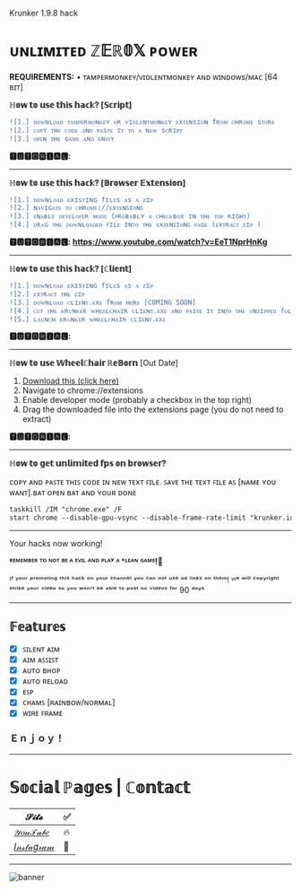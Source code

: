Krunker 1.9.8 hack
# ᴜɴʟɪᴍɪᴛᴇᴅ ℤ𝔼ℝ𝟘𝕏 ᴘᴏᴡᴇʀ

<b>REQUIREMENTS:</b> • ᴛᴀᴍᴘᴇʀᴍᴏɴᴋᴇʏ/ᴠɪᴏʟᴇɴᴛᴍᴏɴᴋᴇʏ ᴀɴᴅ ᴡɪɴᴅᴏᴡs/ᴍᴀᴄ [64 ʙɪᴛ]</br>

**ℍ𝕠𝕨 𝕥𝕠 𝕦𝕤𝕖 𝕥𝕙𝕚𝕤 𝕙𝕒𝕔𝕜? [𝕊𝕔𝕣𝕚𝕡𝕥]**
```diff
![1.] ᴅᴏᴡɴʟᴏᴀᴅ ᴛᴀᴍᴘᴇʀᴍᴏɴᴋᴇʏ ᴏʀ ᴠɪᴏʟᴇɴᴛᴍᴏɴᴋᴇʏ ᴇxᴛᴇɴsɪᴏɴ fʀᴏᴍ ᴄʜʀᴏᴍᴇ sᴛᴏʀᴇ
![2.] ᴄᴏᴘʏ ᴛʜᴇ ᴄᴏᴅᴇ ᴀɴᴅ ᴘᴀsᴛᴇ ɪᴛ ᴛᴏ ᴀ ɴᴇᴡ sᴄʀɪᴘᴛ
![3.] ᴏᴘᴇɴ ᴛʜᴇ ɢᴀᴍᴇ ᴀɴᴅ ᴇɴᴊᴏʏ
```
**🆃🆄🆃🅾🆁🅸🅰🅻:**
_________________________________________________________________________
**ℍ𝕠𝕨 𝕥𝕠 𝕦𝕤𝕖 𝕥𝕙𝕚𝕤 𝕙𝕒𝕔𝕜? [𝔹𝕣𝕠𝕨𝕤𝕖𝕣 𝔼𝕩𝕥𝕖𝕟𝕤𝕚𝕠𝕟]**
```diff
![1.] ᴅᴏᴡɴʟᴏᴀᴅ ᴇxɪsᴛɪɴɢ fɪʟᴇs ᴀs ᴀ ᴢɪᴘ
![2.] ɴᴀᴠɪɢᴀᴛᴇ ᴛᴏ ᴄʜʀᴏᴍᴇ://ᴇxᴛᴇɴꜱɪᴏɴꜱ
![3.] ᴇɴᴀʙʟᴇ ᴅᴇᴠᴇʟᴏᴘᴇʀ ᴍᴏᴅᴇ (ᴘʀᴏʙᴀʙʟʏ ᴀ ᴄʜᴇᴄᴋʙᴏx ɪɴ ᴛʜᴇ ᴛᴏᴘ ʀɪɢʜᴛ)
![4.] ᴅʀᴀɢ ᴛʜᴇ ᴅᴏᴡɴʟᴏᴀᴅᴇᴅ ꜰɪʟᴇ ɪɴᴛᴏ ᴛʜᴇ ᴇxᴛᴇɴꜱɪᴏɴꜱ ᴘᴀɢᴇ (ᴇxᴛʀᴀᴄᴛ ᴢɪᴘ )
```
**🆃🆄🆃🅾🆁🅸🅰🅻: https://www.youtube.com/watch?v=EeT1NprHnKg**
_________________________________________________________________________
**ℍ𝕠𝕨 𝕥𝕠 𝕦𝕤𝕖 𝕥𝕙𝕚𝕤 𝕙𝕒𝕔𝕜? [ℂ𝕝𝕚𝕖𝕟𝕥]**
```diff
![1.] ᴅᴏᴡɴʟᴏᴀᴅ ᴇxɪsᴛɪɴɢ fɪʟᴇs ᴀs ᴀ ᴢɪᴘ
![2.] ᴇxᴛʀᴀᴄᴛ ᴛʜᴇ ᴢɪᴘ
![3.] ᴅᴏᴡɴʟᴏᴀᴅ ᴄʟɪᴇɴᴛ.ᴇxᴇ fʀᴏᴍ ʜᴇʀᴇ [COMING SOON]
![4.] ᴄᴜᴛ ᴛʜᴇ ᴋʀᴜɴᴋᴇʀ ᴡʜᴇᴇʟᴄʜᴀɪʀ ᴄʟɪᴇɴᴛ.ᴇxᴇ ᴀɴᴅ ᴘᴀsᴛᴇ ɪᴛ ɪɴᴛᴏ ᴛʜᴇ ᴜɴᴢɪᴘᴘᴇᴅ fᴏʟᴅᴇʀ!
![5.] ʟᴀᴜɴᴄʜ ᴋʀᴜɴᴋᴇʀ ᴡʜᴇᴇʟᴄʜᴀɪʀ ᴄʟɪᴇɴᴛ.ᴇxᴇ
```
**🆃🆄🆃🅾🆁🅸🅰🅻:**
_________________________________________________________________________
**ℍ𝕠𝕨 𝕥𝕠 𝕦𝕤𝕖 𝕎𝕙𝕖𝕖𝕝ℂ𝕙𝕒𝕚𝕣 ℝ𝕖𝔹𝕠𝕣𝕟** [Out Date]

1. [Download this (click here)](https://github.com/ZaresPlusX/Krunker_ZER0X/releases/download/ZER0X/loader.zip)
2. Navigate to chrome://extensions
3. Enable developer mode (probably a checkbox in the top right)
4. Drag the downloaded file into the extensions page (you do not need to extract)

**🆃🆄🆃🅾🆁🅸🅰🅻:**
_________________________________________________________________________
**ℍ𝕠𝕨 𝕥𝕠 𝕘𝕖𝕥 𝕦𝕟𝕝𝕚𝕞𝕚𝕥𝕖𝕕 𝕗𝕡𝕤 𝕠𝕟 𝕓𝕣𝕠𝕨𝕤𝕖𝕣?**

ᴄᴏᴘʏ ᴀɴᴅ ᴘᴀꜱᴛᴇ ᴛʜɪꜱ ᴄᴏᴅᴇ ɪɴ ɴᴇᴡ ᴛᴇxᴛ ꜰɪʟᴇ. ꜱᴀᴠᴇ ᴛʜᴇ ᴛᴇxᴛ ꜰɪʟᴇ ᴀꜱ [ɴᴀᴍᴇ ʏᴏᴜ ᴡᴀɴᴛ].ʙᴀᴛ ᴏᴘᴇɴ ʙᴀᴛ ᴀɴᴅ ʏᴏᴜʀ ᴅᴏɴᴇ
```diff
taskkill /IM "chrome.exe" /F
start chrome --disable-gpu-vsync --disable-frame-rate-limit "krunker.io" 
```
_________________________________________________________________________
Your hacks now working!

**ᴿᴱᴹᴱᴹᴮᴱᴿ ᵀᴼ ᴺᴼᵀ ᴮᴱ ᴬ ᴱⱽᴵᴸ ᴬᴺᴰ ᴾᴸᴬʸ ᴬ ᶜᴸᴱᴬᴺ ᴳᴬᴹᴱ!💙**

ᴵᶠ ʸᵒᵘʳ ᵖʳᵒᵐᵒᵗⁱⁿᵍ ᵗʰⁱˢ ʰᵃᶜᵏ ᵒⁿ ʸᵒᵘʳ ᶜʰᵃⁿⁿᵉˡ ʸᵒᵘ ᶜᵃⁿ ⁿᵒᵗ ᵘˢᵉ ᵃᵈ ˡⁱⁿᵏˢ ᵒⁿ ᵗʰᵉᵐ! ᵂᵉ ʷⁱˡˡ ᶜᵒᵖʸʳⁱᵍʰᵗ ˢᵗʳⁱᵏᵉ ʸᵒᵘʳ ᵛⁱᵈᵉᵒ ˢᵒ ʸᵒᵘ ʷᵒⁿ'ᵗ ᵇᵉ ᵃᵇˡᵉ ᵗᵒ ᵖᵒˢᵗ ⁿᵒ ᵛⁱᵈᵉᵒˢ ᶠᵒʳ 90 ᵈᵃʸˢ
______________________________________________________________________________
## 𝔽𝕖𝕒𝕥𝕦𝕣𝕖𝕤

- [x] ꜱɪʟᴇɴᴛ ᴀɪᴍ
- [x] ᴀɪᴍ ᴀꜱꜱɪꜱᴛ
- [x] ᴀᴜᴛᴏ ʙʜᴏᴘ
- [x] ᴀᴜᴛᴏ ʀᴇʟᴏᴀᴅ
- [x] ᴇꜱᴘ
- [x] ᴄʜᴀᴍꜱ [ʀᴀɪɴʙᴏᴡ/ɴᴏʀᴍᴀʟ]
- [x] ᴡɪʀᴇ ꜰʀᴀᴍᴇ

### Ｅｎｊｏｙ！
______________________________________________________________________________
# 𝕊𝕠𝕔𝕚𝕒𝕝 ℙ𝕒𝕘𝕖𝕤 | ℂ𝕠𝕟𝕥𝕒𝕔𝕥

| 𝓢𝓲𝓽𝓮 | ✅ |
| --- | --- |
| [𝒴𝑜𝓊𝒯𝓊𝒷𝑒](https://www.youtube.com/channel/UCLxuarUbS3qzUy2SpLf3WEg) |   🔥  |
| [𝐼𝓃𝓈𝓉𝒶𝑔𝓇𝒶𝓂](https://www.instagram.com/zaresplusx/) |  📸  |
______________________________________________________________________________

![banner](https://i.ytimg.com/vi/EeT1NprHnKg/hqdefault.jpg?sqp=-oaymwEZCNACELwBSFXyq4qpAwsIARUAAIhCGAFwAQ==&rs=AOn4CLAA4cs296RpyJ-Q2km2UtEVARFNNA)

